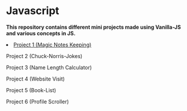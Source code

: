 # Javascript
<b>This repository contains different mini projects made using Vanilla-JS and various concepts in JS.</b>

<li><a href="https://github.com/qazwsxedcrfv12/Vanilla-Javascript/tree/master/Mgic-Notes-Keeping">Project 1 (Magic Notes Keeping)</a></li>

Project 2 (Chuck-Norris-Jokes)

Project 3 (Name Length Calculator)

Project 4 (Website Visit)

Project 5 (Book-List)

Project 6 (Profile Scroller)
